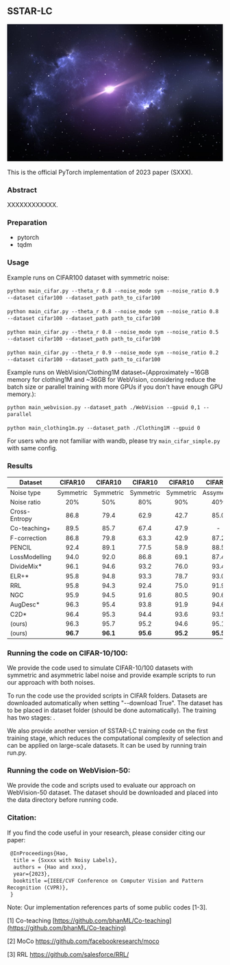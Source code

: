 ## SSTAR-LC

<p align="center">
    <img src="sources/method.jpg" alt="drawing" width="800"/>
</p>


This is the official PyTorch implementation of 2023 paper   (SXXX). 

### Abstract
XXXXXXXXXXXX.

### Preparation
- pytorch
- tqdm

### Usage
Example runs on CIFAR100 dataset with symmetric noise:
```
python main_cifar.py --theta_r 0.8 --noise_mode sym --noise_ratio 0.9 --dataset cifar100 --dataset_path path_to_cifar100

python main_cifar.py --theta_r 0.8 --noise_mode sym --noise_ratio 0.8 --dataset cifar100 --dataset_path path_to_cifar100

python main_cifar.py --theta_r 0.8 --noise_mode sym --noise_ratio 0.5 --dataset cifar100 --dataset_path path_to_cifar100

python main_cifar.py --theta_r 0.9 --noise_mode sym --noise_ratio 0.2 --dataset cifar100 --dataset_path path_to_cifar100
```

Example runs on WebVision/Clothing1M dataset~(Approximately ~16GB memory for clothing1M and ~36GB for WebVision, considering reduce the batch size or parallel training with more GPUs if you don't have enough GPU memory.):
```
python main_webvision.py --dataset_path ./WebVision --gpuid 0,1 --parallel

python main_clothing1m.py --dataset_path ./Clothing1M --gpuid 0
```

For users who are not familiar with wandb, please try `main_cifar_simple.py` with same config.


### Results
| Dataset       |  CIFAR10  |  CIFAR10  |  CIFAR10  |  CIFAR10  |  CIFAR10   | CIFAR100  | CIFAR100  | CIFAR100  | CIFAR100  |
| ------------- | :-------: | :-------: | :-------: | :-------: | :--------: | :-------: | :-------: | :-------: | :-------: |
| Noise type    | Symmetric | Symmetric | Symmetric | Symmetric | Assymetric | Symmetric | Symmetric | Symmetric | Symmetric |
| Noise ratio   |    20%    |    50%    |    80%    |    90%    |    40%     |    20%    |    50%    |    80%    |    90%    |
| Cross-Entropy |   86.8    |   79.4    |   62.9    |   42.7    |    85.0    |   62.0    |   46.7    |   19.9    |   10.1    |
| Co-teaching+  |   89.5    |   85.7    |   67.4    |   47.9    |     -      |   65.6    |   51.8    |   27.9    |   13.7    |
| F-correction  |   86.8    |   79.8    |   63.3    |   42.9    |    87.2    |   61.5    |   46.6    |   19.9    |   10.2    |
| PENCIL        |   92.4    |   89.1    |   77.5    |   58.9    |    88.5    |   69.4    |   57.5    |   31.1    |   15.3    |
| LossModelling |   94.0    |   92.0    |   86.8    |   69.1    |    87.4    |   73.9    |   66.1    |   48.2    |   24.3    |
| DivideMix*    |   96.1    |   94.6    |   93.2    |   76.0    |    93.4    |   77.3    |   74.6    |   60.2    |   31.5    |
| ELR+*         |   95.8    |   94.8    |   93.3    |   78.7    |    93.0    |   77.6    |   73.6    |   60.8    |   33.4    |
| RRL           |   95.8    |   94.3    |   92.4    |   75.0    |    91.9    |   79.1    |   74.8    |   57.7    |   29.3    |
| NGC           |   95.9    |   94.5    |   91.6    |   80.5    |    90.6    |   79.3    |   75.9    |   62.7    |   29.8    |
| AugDesc*      |   96.3    |   95.4    |   93.8    |   91.9    |    94.6    |   79.5    |   77.2    |   66.4    |   41.2    |
| C2D*          |   96.4    |   95.3    |   94.4    |   93.6    |    93.5    |   78.7    |   76.4    |   67.8    |   58.7    |
| (ours)        |   96.3    |   95.7    |   95.2    |   94.6    |    95.1    |   79.0    |   75.9    |   69.5    |   61.8    |
| (ours)        | **96.7**  | **96.1**  | **95.6**  | **95.2**  |  **95.5**  | **79.7**  | **77.2**  | **71.9**  | **66.6**  |

### Running the code on CIFAR-10/100:

We provide the code used to simulate CIFAR-10/100 datasets with symmetric and asymmetric label noise and provide example scripts to run our approach with both noises.

To run the code use the provided scripts in CIFAR folders. Datasets are downloaded automatically when setting "--download True". The dataset has to be placed in dataset folder (should be done automatically). The training has two stages: .

We also provide another version of SSTAR-LC training code on the first training stage, which reduces the computational complexity of selection and can be applied on large-scale datasets. It can be used by running train run.py.

### Running the code on WebVision-50:

We provide the code and scripts used to evaluate our approach on WebVision-50 dataset. The dataset should be downloaded and placed into the data directory before running code.

### Citation:

If you find the code useful in your research, please consider citing our paper:

```
 @InProceedings{Hao,
  title = {Sxxxx with Noisy Labels},
  authors = {Hao and xxx},
  year={2023},
  booktitle ={IEEE/CVF Conference on Computer Vision and Pattern Recognition (CVPR)},
 } 
```

Note: Our implementation references parts of some public codes [1-3].

[1] Co-teaching [https://github.com/bhanML/Co-teaching](https://github.com/bhanML/Co-teaching)

[2] MoCo https://github.com/facebookresearch/moco

[3] RRL https://github.com/salesforce/RRL/








